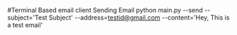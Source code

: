 #Terminal Based email client
Sending Email
python main.py --send --subject='Test Subject' --address=testid@gmail.com --content='Hey, This is a test email'
